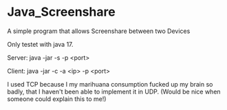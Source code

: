 # Java_Screenshare
A simple program that allows Screenshare between two Devices

Only testet with java 17.

Server:
java -jar -s -p \<port\>

Client:
java -jar -c -a \<ip\> -p \<port\>

I used TCP because I my marihuana consumption fucked up my brain so badly, that I haven't been able to implement it in UDP.
(Would be nice when someone could explain this to me!)
